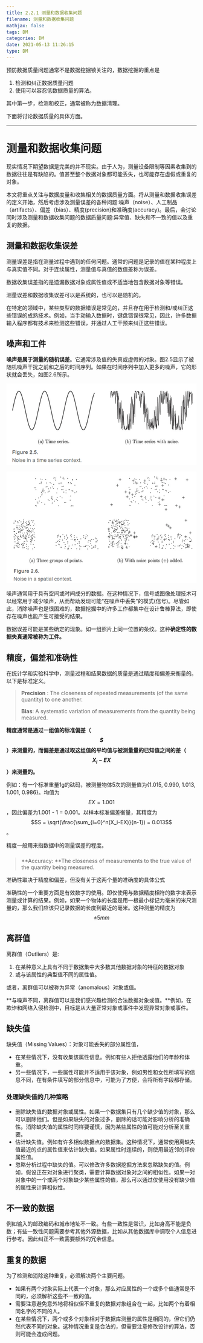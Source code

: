 ```yaml
---
title: 2.2.1 测量和数据收集问题
filename: 测量和数据收集问题
mathjax: false
tags: DM
categories: DM
date: 2021-05-13 11:26:15
type: DM
---
```

预防数据质量问题通常不是数据挖掘锁关注的，数据挖掘的重点是

1. 检测和纠正数据质量问题
2. 使用可以容忍低数据质量的算法。

其中第一步，检测和校正，通常被称为数据清理。

下面将讨论数据质量的具体方面。

---

# 测量和数据收集问题

现实情况下期望数据是完美的并不现实。由于人为，测量设备限制等因素收集到的数据往往是有缺陷的。值甚至整个数据对象都可能丢失，也可能存在虚假或重复的对象。

本文将重点关注与数据度量和收集相关的数据质量方面。将从测量和数据收集误差的定义开始，然后考虑涉及测量误差的各种问题:噪声（noise）、人工制品（artifacts）、偏差（bias）、精度(precision)和准确度(accuracy)。最后，会讨论同时涉及测量和数据收集问题的数据质量问题:异常值、缺失和不一致的值以及重复的数据。
<!--more -->

## 测量和数据收集误差

测量误差是指在测量过程中遇到的任何问题。通常的问题是记录的值在某种程度上与真实值不同。对于连续属性，测量值与真值的数值差称为误差。

数据收集误差指的是遗漏数据对象或属性值或不适当地包含数据对象等错误。

测量误差和数据收集误差可以是系统的，也可以是随机的。

在特定的领域中，某些类型的数据错误是常见的，并且存在用于检测和/或纠正这些错误的成熟技术。例如，当手动输入数据时，键盘错误很常见，因此，许多数据输入程序都有技术来检测这些错误，并通过人工干预来纠正这些错误。

## 噪声和工件

**噪声是属于测量的随机误差**。它通常涉及值的失真或虚假的对象。图2.5显示了被随机噪声干扰之前和之后的时间序列。如果在时间序列中加入更多的噪声，它的形状就会丢失，如图2.6所示。

![image-20210513103743260](1-Measurement%20and%20Data%20Collection%20Issues/image-20210513103743260.png)

![image-20210513103807342](1-Measurement%20and%20Data%20Collection%20Issues/image-20210513103807342.png)

噪声通常用于具有空间或时间成分的数据。在这种情况下，信号或图像处理技术可以经常用于减少噪声，从而帮助发现可能“在噪声中丢失”的模式(信号)。尽管如此，消除噪声也是很困难的，数据挖掘中的许多工作都集中在设计鲁棒算法，即使存在噪声也能产生可接受的结果。

数据误差可能是某些确定的现象。如一组照片上同一位置的条纹。这种**确定性的数据失真通常被称为工件。**

## 精度，偏差和准确性

在统计学和实验科学中，测量过程和结果数据的质量是通过精度和偏差来衡量的。以下是标准定义。

> **Precision** : The closeness of repeated measurements (of the same quantity) to one another.
>
> **Bias**: A systematic variation of measurements from the quantity being measured.

**精度通常是通过一组值的标准偏差（$$S$$）来测量的，而偏差是通过取这组值的平均值与被测量量的已知值之间的差（$$X_i - EX$$）来测量的。**

例如：有一个标准重量1g的砝码，被测量物体5次的测量值为{1.015, 0.990, 1.013, 1.001, 0.986}。均值为$$EX = 1.001$$，因此偏差为1.001 - 1 = 0.001。以样本标准偏差衡量，其精度为 $$S = \sqrt(\frac{\sum_{i=0}^n(X_i-EX)}{n-1}) = 0.013$$。

精度一般用来指数据中的测量误差的程度。

### 

> **Accuracy: **The closeness of measurements to the true value of the quantity being measured.

准确性取决于精度和偏差，但没有关于这两个量的准确度的具体公式

准确性的一个重要方面是有效数字的使用。即仅使用与数据精度相符的数字来表示测量或计算的结果。例如，如果一个物体的长度是用一根最小标记为毫米的米尺测量的，那么我们应该只记录数据的长度到最近的毫米。这种测量的精度为$$\pm5mm$$

## 离群值

离群值（Outliers）是:

1. 在某种意义上具有不同于数据集中大多数其他数据对象的特征的数据对象
2. 或与该属性的典型值不同的属性值。

或者，离群值可以被称为异常（anomalous）对象或值。

**与噪声不同，离群值可以是我们感兴趣检测的合法数据对象或值。**例如，在欺诈和网络入侵检测中，目标是从大量正常对象或事件中发现异常对象或事件。

## 缺失值

缺失值（Missing Values）：对象可能丢失的部分属性值，

- 在某些情况下，没有收集该属性信息。例如有些人拒绝透露他们的年龄和体重。
- 另一些情况下，一些属性可能并不适用于该对象，例如男性和女性所填写的信息不同，在有条件填写的部分信息中，可能为了方便，会将所有字段都存储。

### 处理缺失值的几种策略

- 删除缺失值的数据对象或属性。如果一个数据集只有几个缺少值的对象，那么可以删除他们。但是如果缺失的对象过多，删除的话可能对影响分析的准确性。消除缺失值的属性时同样要谨慎，因为某些属性的值可能对分析至关重要。
- 估计缺失值。例如有许多相似数据点的数据集。这种情况下，通常使用离缺失值最近的点的属性值来估计缺失值。如果属性时连续的，则使用最近邻的评价属性值。
- 忽略分析过程中缺失的值。可以修改许多数据挖掘方法来忽略缺失的值。例如，假设正在对对象进行聚类，需要计算数据对象对之间的相似性。如果一对对象中的一个或两个对象缺少某些属性的值，那么可以通过仅使用没有缺少值的属性来计算相似性。

## 不一致的数据

例如输入的邮政编码和城市地址不一致。有些一致性是常识，比如身高不能是负数；有些一致性问题需要参考其他外源数据，比如从其他数据库中调取个人信息进行参考。因此纠正不一致需要额外的冗余信息。

## 重复的数据

为了检测和消除这种重复，必须解决两个主要问题。

- 如果有两个对象实际上代表一个对象，那么对应属性的一个或多个值通常是不同的，必须解析这些不一致的值。
- 需要注意避免意外地将相似但不重复的数据对象组合在一起，比如两个有着相同名字的不同的人。
- 在某些情况下，两个或多个对象相对于数据库测量的属性是相同的，但它们仍然代表不同的对象。这种情况重复是合法的，但需要注意修改设计的算法，否则可能会造成问题。

## 



